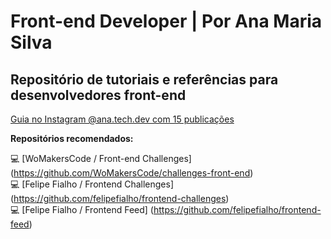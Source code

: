 # Front-end Developer | Por Ana Maria Silva

## Repositório de tutoriais e referências para desenvolvedores front-end

<a href="https://www.instagram.com/ana.tech.dev/guide/desenvolvimento-web-front-end/18164552647134233/" target="_blank">Guia no Instagram @ana.tech.dev com 15 publicações</a>

<strong>Repositórios recomendados:</strong>

💻 [WoMakersCode / Front-end Challenges] (https://github.com/WoMakersCode/challenges-front-end)<br>
💻 [Felipe Fialho / Frontend Challenges] (https://github.com/felipefialho/frontend-challenges)<br>
💻 [Felipe Fialho / Frontend Feed] (https://github.com/felipefialho/frontend-feed)
